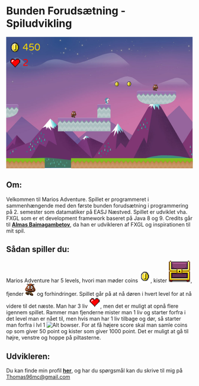 # Bunden Forudsætning - Spiludvikling

![Alt Eksempel:](https://github.com/Thom9521/Doraemons-Adventure/blob/master/Mario/src/assets/textures/Eksempel2.png)

## Om:
Velkommen til Marios Adventure. Spillet er programmeret i sammenhængende med den første bunden forudsætning i programmering på 2. semester som datamatiker på EASJ Næstved. Spillet er udviklet vha. FXGL som er et development framework baseret på Java 8 og 9. 
Credits går til <b>[Almas Baimagambetov](https://github.com/AlmasB)</b>, da han er udvikleren af FXGL og inspirationen til mit spil.

## Sådan spiller du:
Marios Adventure har 5 levels, hvori man møder coins ![Alt coin](https://github.com/Thom9521/Doraemons-Adventure/blob/master/Mario/src/assets/textures/marioCoin.png), kister ![Alt kiste](https://github.com/Thom9521/Doraemons-Adventure/blob/master/Mario/src/assets/textures/chest.png), fjender ![Alt fjende](https://github.com/Thom9521/Doraemons-Adventure/blob/master/Mario/src/assets/textures/marioEnemy.png) og forhindringer. Spillet går på at nå døren i hvert level for at nå videre til det næste. Man har 3 liv ![Alt Liv](https://github.com/Thom9521/Doraemons-Adventure/blob/master/Mario/src/assets/textures/marioHeart.png), men det er muligt at opnå flere igennem spillet. Rammer man fjenderne mister man 1 liv og starter forfra i det level man er nået til, men hvis man har 1 liv tilbage og dør, så starter man forfra i lvl 1 ![Alt bowser](https://github.com/Thom9521/Marios-Adventure/blob/master/Mario/src/assets/textures/bowser.png). For at få højere score skal man samle coins op som giver 50 point og kister som giver 1000 point. Det er muligt at gå til højre, venstre og hoppe på piltasterne. 

## Udvikleren:
Du kan finde min profil <b>[her](https://github.com/Thom9521)</b>, og har du spørgsmål kan du skrive til mig på Thomas96mc@gmail.com
